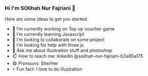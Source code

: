 ### Hi I'm SOlihah Nur Fajriani 👋


Here are some ideas to get you started:

- 🔭 I’m currently working on Top up voucher game
- 🌱 I’m currently learning Javascript
- 👯 I’m looking to collaborate on some project
- 🤔 I’m looking for help with three.js
- 💬 Ask me about illustration stuff and photoshop
- 📫 How to reach me: linkedin @solihah-nur-fajriani-b3a85a175
- 😄 Pronouns: She/Her
- ⚡ Fun fact: I love to do illustration

